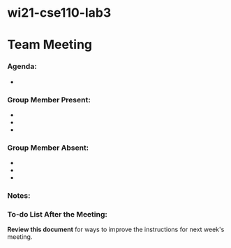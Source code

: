 # wi21-cse110-lab3
# Team Meeting

### Agenda:
* 

### Group Member Present:
* 
* 
* 

### Group Member Absent:
* 
* 
* 

### Notes:


### To-do List After the Meeting:



**Review this document** for ways to improve the instructions for next week's meeting.
